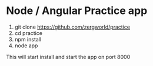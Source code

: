 Node / Angular Practice app
===========================

1. git clone https://github.com/zergworld/practice
2. cd practice
3. npm install
4. node app

This will start install and start the app on port 8000


